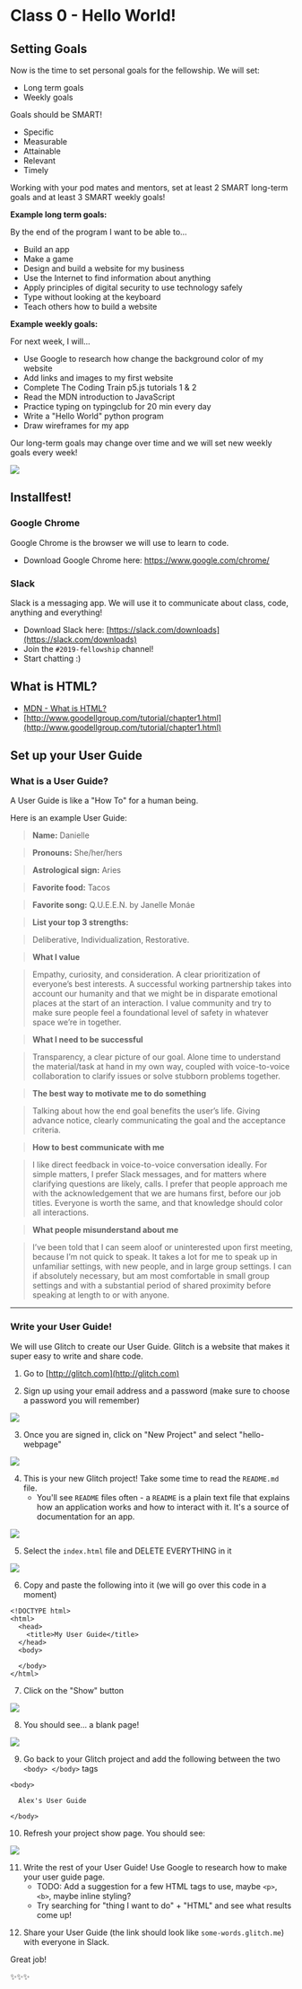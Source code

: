 # Class 0 - Hello World!

## Setting Goals

Now is the time to set personal goals for the fellowship. We will set:

- Long term goals
- Weekly goals

Goals should be SMART!

- Specific
- Measurable
- Attainable
- Relevant
- Timely

Working with your pod mates and mentors, set at least 2 SMART long-term goals and at least 3 SMART weekly goals!

**Example long term goals:**

By the end of the program I want to be able to...

- Build an app
- Make a game
- Design and build a website for my business
- Use the Internet to find information about anything
- Apply principles of digital security to use technology safely
- Type without looking at the keyboard
- Teach others how to build a website

**Example weekly goals:**

For next week, I will...

- Use Google to research how change the background color of my website
- Add links and images to my first website
- Complete The Coding Train p5.js tutorials 1 & 2
- Read the MDN introduction to JavaScript
- Practice typing on typingclub for 20 min every day
- Write a "Hello World" python program
- Draw wireframes for my app

Our long-term goals may change over time and we will set new weekly goals every week!

![](images/pod-goals.jpg)

## Installfest!

### Google Chrome

Google Chrome is the browser we will use to learn to code.

- Download Google Chrome here: [https://www.google.com/chrome/
  ](https://www.google.com/chrome/)

### Slack

Slack is a messaging app. We will use it to communicate about class, code, anything and everything!

- Download Slack here: [https://slack.com/downloads](https://slack.com/downloads)
- Join the `#2019-fellowship` channel!
- Start chatting :)

## What is HTML?

- [MDN - What is HTML?](https://developer.mozilla.org/en-US/docs/Learn/HTML/Introduction_to_HTML/Getting_started)
- [http://www.goodellgroup.com/tutorial/chapter1.html](http://www.goodellgroup.com/tutorial/chapter1.html)

## Set up your User Guide

### What is a User Guide?

A User Guide is like a "How To" for a human being.

Here is an example User Guide:

> **Name:** Danielle

> **Pronouns:** She/her/hers

> **Astrological sign:** Aries

> **Favorite food:** Tacos

> **Favorite song:** Q.U.E.E.N. by Janelle Monáe

> **List your top 3 strengths:**

> Deliberative, Individualization, Restorative.

> **What I value**

> Empathy, curiosity, and consideration. A clear prioritization of everyone’s best interests. A successful working partnership takes into account our humanity and that we might be in disparate emotional places at the start of an interaction. I value community and try to make sure people feel a foundational level of safety in whatever space we’re in together.

> **What I need to be successful**

> Transparency, a clear picture of our goal. Alone time to understand the material/task at hand in my own way, coupled with voice-to-voice collaboration to clarify issues or solve stubborn problems together.

> **The best way to motivate me to do something**

> Talking about how the end goal benefits the user’s life. Giving advance notice, clearly communicating the goal and the acceptance criteria.

> **How to best communicate with me**

> I like direct feedback in voice-to-voice conversation ideally. For simple matters, I prefer Slack messages, and for matters where clarifying questions are likely, calls. I prefer that people approach me with the acknowledgement that we are humans first, before our job titles. Everyone is worth the same, and that knowledge should color all interactions.

> **What people misunderstand about me**

> I’ve been told that I can seem aloof or uninterested upon first meeting, because I’m not quick to speak. It takes a lot for me to speak up in unfamiliar settings, with new people, and in large group settings. I can if absolutely necessary, but am most comfortable in small group settings and with a substantial period of shared proximity before speaking at length to or with anyone.

---

### Write your User Guide!

We will use Glitch to create our User Guide. Glitch is a website that makes it super easy to write and share code.

1. Go to [http://glitch.com](http://glitch.com)

2. Sign up using your email address and a password (make sure to choose a password you will remember)

![](images/glitch1.png)

3. Once you are signed in, click on "New Project" and select "hello-webpage"

![](images/glitch2.png)

4. This is your new Glitch project! Take some time to read the `README.md` file.
   - You'll see `README` files often - a `README` is a plain text file that explains how an application works and how to interact with it. It's a source of documentation for an app.

![](images/glitch3.png)

5. Select the `index.html` file and DELETE EVERYTHING in it

![](images/glitch4.png)

6. Copy and paste the following into it (we will go over this code in a moment)

```
<!DOCTYPE html>
<html>
  <head>
    <title>My User Guide</title>
  </head>
  <body>

  </body>
</html>
```

7. Click on the "Show" button

![](images/glitch5.png)

8. You should see... a blank page!

![](images/glitch6.png)

9. Go back to your Glitch project and add the following between the two `<body> </body>` tags

```
<body>

  Alex's User Guide

</body>
```

10. Refresh your project show page. You should see:

![](images/glitch7.png)

11. Write the rest of your User Guide! Use Google to research how to make your user guide page.
    - TODO: Add a suggestion for a few HTML tags to use, maybe `<p>`, `<b>`, maybe inline styling?
    - Try searching for "thing I want to do" + "HTML" and see what results come up!

12) Share your User Guide (the link should look like `some-words.glitch.me`) with everyone in Slack.

Great job!

✨✨✨
